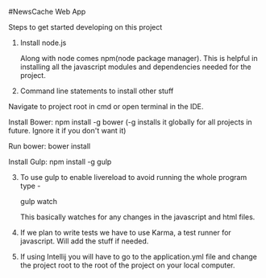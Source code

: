 #NewsCache Web App

 Steps to get started developing on this project

 1. Install node.js

    Along with node comes npm(node package manager). This is helpful in installing all the javascript modules and dependencies
    needed for the project.

 2. Command line statements to install other stuff

   Navigate to project root in cmd or open terminal in the IDE.

   Install Bower: npm install -g bower (-g installs it globally for all projects in future. Ignore it if you don't want it)

   Run bower: bower install

   Install Gulp: npm install -g gulp

 3. To use gulp to enable livereload to avoid running the whole program type -

    gulp watch

    This basically watches for any changes in the javascript and html files.

 4. If we plan to write tests we have to use Karma, a test runner for javascript.
    Will add the stuff if needed.

 5. If using Intellij you will have to go to the application.yml file and change the project root to the root of the project
    on your local computer.